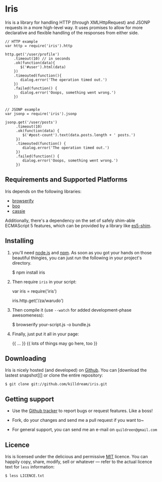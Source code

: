 Iris
====

Iris is a library for handling HTTP (through XMLHttpRequest) and JSONP requests
in a more high-level way. It uses promises to allow for more declarative and
flexible handling of the responses from either side.


    // HTTP example
    var http = require('iris').http

    http.get('/user/profile')
        .timeout(10) // in seconds
        .ok(function(data){
           $('#user').html(data)
        })
        .timeouted(function(){
           dialog.error('The operation timed out.')
        })
        .failed(function() {
           dialog.error('Ooops, something went wrong.')
        })
        

    // JSONP example
    var jsonp = require('iris').jsonp

    jsonp.get('/user/posts')
         .timeout(10)
         .ok(function(data) {
            $('#post-count').text(data.posts.length + ' posts.')
         })
         .timeouted(function() {
            dialog.error('The operation timed out.')
         })
         .failed(function() {
            dialog.error('Ooops, something went wrong.')
         })


Requirements and Supported Platforms
------------------------------------

Iris depends on the following libraries:

 - [browserify][]
 - [boo][]
 - [cassie][]

Additionally, there's a dependency on the set of safely shim-able ECMAScript 5
features, which can be provided by a library like [es5-shim][].

[browserify]: https://github.com/substack/node-browserify
[boo]: https://github.com/killdream/boo
[cassie]: https://github.com/killdream/cassie
[es5-shim]: https://github.com/kriskowal/es5-shim


Installing
----------

1. you'll need [node.js][] and [npm][]. As soon as you got your hands on those
   beautiful thingies, you can just run the following in your project's
   directory.

    $ npm install iris




2. Then require `iris` in your script:

    var iris = require('iris')
    
    iris.http.get('/za/warudo')


3. Then compile it (use `--watch` for added development-phase awesomeness):

    $ browserify your-script.js -o bundle.js
    
    
4. Finally, just put it all in your page:

    <html>
      {{ ... }}
      <body>
        {{ lots of things may go here, too }}
        <script src="/path/to/bundle.js"></script>
      </body>
    </html>
     

[node.js]: http://nodejs.org/
[npm]: http://npmjs.org/


Downloading
-----------

Iris is nicely hosted (and developed) on [Github][]. You can
[download the lastest snapshot][] or clone the entire repository:

    $ git clone git://github.com/killdream/iris.git

[Github]:   https://github.com/killdream/iris
[snapshot]: https://github.com/killdream/iris/zipball/master


Getting support
---------------


- Use the [Github tracker][] to report bugs or request features. Like a
  boss!
  
- Fork, do your changes and send me a pull request if you want to~

- For general support, you can send me an e-mail on `quildreen@gmail.com`

[Github tracker]: https://github.com/killdream/iris/issues



Licence
-------

Iris is licensed under the delicious and permissive [MIT][]
licence. You can happily copy, share, modify, sell or whatever — refer
to the actual licence text for `less` information:

    $ less LICENCE.txt
    
[MIT]: https://github.com/killdream/iris/raw/master/LICENCE.txt
